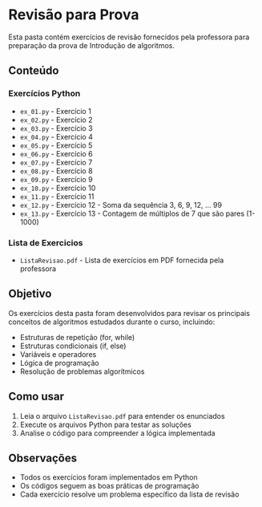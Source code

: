 # Revisão para Prova

Esta pasta contém exercícios de revisão fornecidos pela professora para preparação da prova de Introdução de algoritmos.

## Conteúdo

### Exercícios Python
- `ex_01.py` - Exercício 1
- `ex_02.py` - Exercício 2
- `ex_03.py` - Exercício 3
- `ex_04.py` - Exercício 4
- `ex_05.py` - Exercício 5
- `ex_06.py` - Exercício 6
- `ex_07.py` - Exercício 7
- `ex_08.py` - Exercício 8
- `ex_09.py` - Exercício 9
- `ex_10.py` - Exercício 10
- `ex_11.py` - Exercício 11
- `ex_12.py` - Exercício 12 - Soma da sequência 3, 6, 9, 12, ... 99
- `ex_13.py` - Exercício 13 - Contagem de múltiplos de 7 que são pares (1-1000)

### Lista de Exercicios
- `ListaRevisao.pdf` - Lista de exercícios em PDF fornecida pela professora

## Objetivo

Os exercícios desta pasta foram desenvolvidos para revisar os principais conceitos de algoritmos estudados durante o curso, incluindo:

- Estruturas de repetição (for, while)
- Estruturas condicionais (if, else)
- Variáveis e operadores
- Lógica de programação
- Resolução de problemas algorítmicos

## Como usar

1. Leia o arquivo `ListaRevisao.pdf` para entender os enunciados
2. Execute os arquivos Python para testar as soluções
3. Analise o código para compreender a lógica implementada

## Observações

- Todos os exercícios foram implementados em Python
- Os códigos seguem as boas práticas de programação
- Cada exercício resolve um problema específico da lista de revisão
